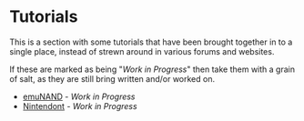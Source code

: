 # Tutorials
This is a section with some tutorials that have been brought together in to a single place, instead of strewn around in various forums and websites.

If these are marked as being "_Work in Progress_" then take them with a grain of salt, as they are still bring written and/or worked on.

* [emuNAND](/r/WiiHacks/wiki/tutorials/emunand) - _Work in Progress_
* [Nintendont](/r/WiiHacks/wiki/tutorials/nintendont) - _Work in Progress_